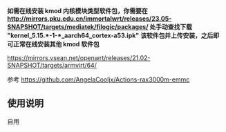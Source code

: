 


**如需在线安装 kmod 内核模块类型软件包，你需要在 http://mirrors.pku.edu.cn/immortalwrt/releases/23.05-SNAPSHOT/targets/mediatek/filogic/packages/ 处手动查找下载 "kernel_5.15.\*-1-\*_aarch64_cortex-a53.ipk" 该软件包并上传安装，之后即可正常在线安装其他 kmod 软件包**


https://mirrors.vsean.net/openwrt/releases/21.02-SNAPSHOT/targets/armvirt/64/


参考  https://github.com/AngelaCooljx/Actions-rax3000m-emmc


## 使用说明
自用
